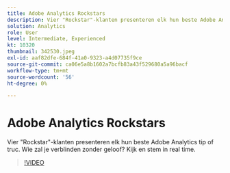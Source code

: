 ```yaml
---
title: Adobe Analytics Rockstars
description: Vier "Rockstar"-klanten presenteren elk hun beste Adobe Analytics tip of truc. Wie zal je verblinden zonder geloof? Kijk en stem in real time.
solution: Analytics
role: User
level: Intermediate, Experienced
kt: 10320
thumbnail: 342530.jpeg
exl-id: aaf82dfe-684f-41a0-9323-a4d07735f9ce
source-git-commit: ca06e5a8b1602a7bcfb83a43f529680a5a96bacf
workflow-type: tm+mt
source-wordcount: '56'
ht-degree: 0%

---
```


# Adobe Analytics Rockstars

Vier &quot;Rockstar&quot;-klanten presenteren elk hun beste Adobe Analytics tip of truc. Wie zal je verblinden zonder geloof? Kijk en stem in real time.

>[!VIDEO](https://video.tv.adobe.com/v/342530/?quality=12&learn=on)
